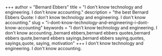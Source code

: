 +++
author = "Bernard Ebbers"
title = "I don't know technology and engineering. I don't know accounting."
description = "the best Bernard Ebbers Quote: I don't know technology and engineering. I don't know accounting."
slug = "i-dont-know-technology-and-engineering-i-dont-know-accounting"
keywords = "I don't know technology and engineering. I don't know accounting.,bernard ebbers,bernard ebbers quotes,bernard ebbers quote,bernard ebbers sayings,bernard ebbers saying,quotes, sayings,quote, saying, motivation"
+++
I don't know technology and engineering. I don't know accounting.
